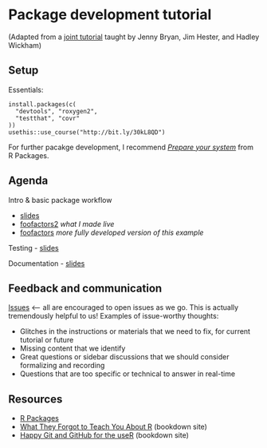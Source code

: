 # Package development tutorial

(Adapted from a [joint tutorial](https://rstd.io/pkg-dev) taught by Jenny Bryan, Jim Hester, and Hadley Wickham)

## Setup

Essentials:

```{r}
install.packages(c(
  "devtools", "roxygen2",
  "testthat", "covr" 
))
usethis::use_course("http://bit.ly/30kL8QD")
```

For further pacakge development, I recommend [_Prepare your system_](https://r-pkgs.org/intro.html#intro-prep) from R Packages.

## Agenda

Intro & basic package workflow

  * [slides](1-intro.pdf)
  * [foofactors2](https://github.com/jennybc/foofactors2) *what I made live*
  * [foofactors](https://github.com/jennybc/foofactors) *more fully developed version of this example*

Testing - [slides](2-testing.pdf)

Documentation - [slides](3-share.pdf)

## Feedback and communication

[Issues](https://github.com/hadley/pkg-dev-tutorial/issues) <-- all are encouraged to open issues as we go. This is actually tremendously helpful to us! Examples of issue-worthy thoughts:

  * Glitches in the instructions or materials that we need to fix, for current tutorial or future
  * Missing content that we identify
  * Great questions or sidebar discussions that we should consider formalizing and recording
  * Questions that are too specific or technical to answer in real-time

## Resources

  * [R Packages](https://r-pkgs.org/)
  * [What They Forgot to Teach You About R](https://whattheyforgot.org) (bookdown site)
  * [Happy Git and GitHub for the useR](http://happygitwithr.com) (bookdown site)
